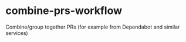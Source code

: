 # combine-prs-workflow
Combine/group together PRs (for example from Dependabot and similar services)
